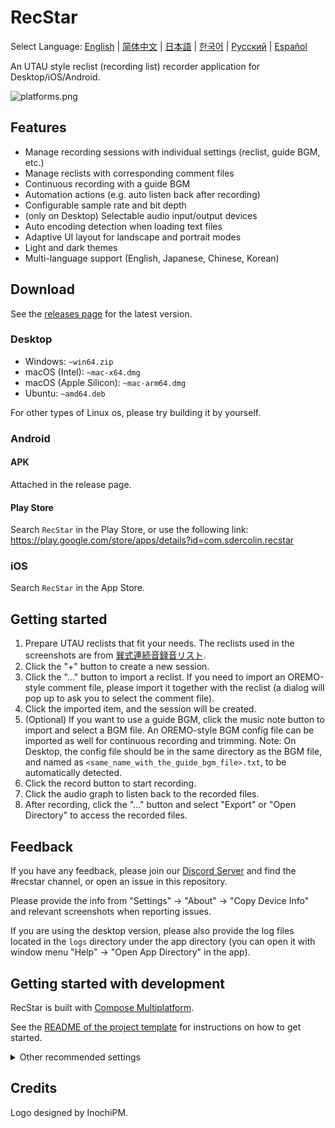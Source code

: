 # RecStar

Select Language: [English](README.md) | [简体中文](README-zhCN.md) | [日本語](README-ja.md) | [한국어](README-ko.md) | [Русский](README-ru.md) | [Español](README-es.md)

An UTAU style reclist (recording list) recorder application for Desktop/iOS/Android.

![platforms.png](readme_images/platforms.png)

## Features

- Manage recording sessions with individual settings (reclist, guide BGM, etc.)
- Manage reclists with corresponding comment files
- Continuous recording with a guide BGM
- Automation actions (e.g. auto listen back after recording)
- Configurable sample rate and bit depth
- (only on Desktop) Selectable audio input/output devices
- Auto encoding detection when loading text files
- Adaptive UI layout for landscape and portrait modes
- Light and dark themes
- Multi-language support (English, Japanese, Chinese, Korean)

## Download

See the [releases page](https://github.com/sdercolin/recstar/releases) for the latest version.

### Desktop

- Windows: `~win64.zip`
- macOS (Intel): `~mac-x64.dmg`
- macOS (Apple Silicon): `~mac-arm64.dmg`
- Ubuntu: `~amd64.deb`

For other types of Linux os, please try building it by yourself.

### Android

#### APK

Attached in the release page.

#### Play Store

Search `RecStar` in the Play Store, or use the following link:
https://play.google.com/store/apps/details?id=com.sdercolin.recstar

### iOS

Search `RecStar` in the App Store.

## Getting started

1. Prepare UTAU reclists that fit your needs. The reclists used in the screenshots are
   from [巽式連続音録音リスト](https://tatsu3.hateblo.jp/entry/ar426004).
2. Click the "+" button to create a new session.
3. Click the "..." button to import a reclist. If you need to import an OREMO-style comment file, please import it
   together with the reclist (a dialog will pop up to ask you to select the comment file).
4. Click the imported item, and the session will be created.
5. (Optional) If you want to use a guide BGM, click the music note button to import and select a BGM file. An
   OREMO-style BGM config file can be imported as well for continuous recording and trimming.
   Note: On Desktop, the config file should be in the same directory as the BGM file, and named
   as `<same_name_with_the_guide_bgm_file>.txt`, to be automatically detected.
6. Click the record button to start recording.
7. Click the audio graph to listen back to the recorded files.
8. After recording, click the "..." button and select "Export" or "Open Directory" to access the recorded files.

## Feedback

If you have any feedback, please join our [Discord Server](https://discord.gg/TyEcQ6P73y) and find the #recstar channel,
or open an issue in this repository.

Please provide the info from "Settings" -> "About" -> "Copy Device Info" and relevant screenshots when reporting issues.

If you are using the desktop version, please also provide the log files located in the `logs` directory under the app
directory (you can open it with window menu "Help" -> "Open App Directory" in the app).

## Getting started with development

RecStar is built with [Compose Multiplatform](https://github.com/JetBrains/compose-jb).

See the [README of the project template](README-compose.md) for instructions on how to get started.

<details>
<summary>Other recommended settings</summary>

1. Install the `Kotlin KDoc Formatter` plugin, and use the following settings:
   [![KDoc Formatter settings](readme_images/kdoc_settings.png)](readme_images/kdoc_settings.png)
2. Run `./gradlew addKtlintFormatGitPreCommitHook` once to add a pre-commit hook that will automatically format your
   code before committing.
3. If in string definition files (e.g. [StringsEnglish.kt](shared/src/commonMain/kotlin/ui/string/StringEnglish.kt)), if
   the formatter of your Android Studio is always turning the wildcard imports into single imports, adjust the settings
   to allow wildcard imports on package `ui.string`.

</details>

## Credits

Logo designed by InochiPM.
